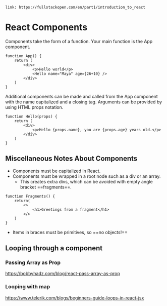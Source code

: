 ```
link: https://fullstackopen.com/en/part1/introduction_to_react
```
# React Components

Components take the form of a function. Your main function is the App component.

```
function App() {
    return (
        <div>
            <p>Hello world</p>
            <Hello name="Maya" age={26+10} />
        </div>
    )
}
```

Additional components can be made and called from the App component with the name capitalized and a closing tag.
Arguments can be provided by using HTML props notation.

```
function Hello(props) {
    return (
        <div>
            <p>Hello {props.name}, you are {props.age} years old.</p>
        </div>
    )
}
```

## Miscellaneous Notes About Components
* Components must be capitalized in React.
* Components must be wrapped in a root node such as a div or an array.
    * This creates extra divs, which can be avoided with empty angle bracket ==fragments==.
```
function Fragments() {
    return(
        <>
            <h1>Greetings from a fragment</h1>
        </>
    )
}
```
* Items in braces must be primitives, so ==no objects!==

## Looping through a component
### Passing Array as Prop
https://bobbyhadz.com/blog/react-pass-array-as-prop

### Looping with map
https://www.telerik.com/blogs/beginners-guide-loops-in-react-jsx


